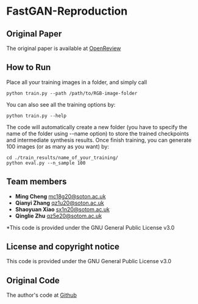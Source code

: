 # FastGAN-Reproduction

## Original Paper
The original paper is available at [OpenReview](https://openreview.net/forum?id=1Fqg133qRaI)

## How to Run
Place all your training images in a folder, and simply call
```
python train.py --path /path/to/RGB-image-folder
```
You can also see all the training options by:
```
python train.py --help
```
The code will automatically create a new folder (you have to specify the name of the folder using --name option) to store the trained checkpoints and intermediate synthesis results.
Once finish training, you can generate 100 images (or as many as you want) by:
```
cd ./train_results/name_of_your_training/
python eval.py --n_sample 100 
```

## Team members
* **Ming Cheng** [mc18g20@soton.ac.uk]() 
* **Qianyi Zhang** [qz1u20@soton.ac.uk]() 
* **Shaoyuan Xiao** [sx1n20@sotom.ac.uk]() 
* **Qinglie Zhu** [qz5e20@sotom.ac.uk]() 


*This code is provided under the GNU General Public License v3.0
## License and copyright notice
This code is provided under the GNU General Public License v3.0

## Original Code
The author's code at [Github](https://github.com/odegeasslbc/FastGAN-pytorch)
